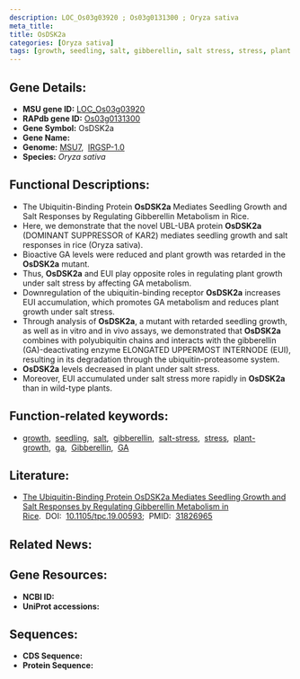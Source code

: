 ```yaml
---
description: LOC_Os03g03920 ; Os03g0131300 ; Oryza sativa
meta_title:
title: OsDSK2a
categories: [Oryza sativa]
tags: [growth, seedling, salt, gibberellin, salt stress, stress, plant growth,  ga , Gibberellin, GA]
---
```


## Gene Details:
- **MSU gene ID:** [LOC_Os03g03920](http://rice.uga.edu/cgi-bin/ORF_infopage.cgi?orf=LOC_Os03g03920)  
- **RAPdb gene ID:** [Os03g0131300](https://rapdb.dna.affrc.go.jp/locus/?name=Os03g0131300)  
- **Gene Symbol:** OsDSK2a
- **Gene Name:**
- **Genome:**  [MSU7](http://rice.uga.edu/),&nbsp;&nbsp;[IRGSP-1.0](https://rapdb.dna.affrc.go.jp/download/irgsp1.html)
- **Species:** *Oryza sativa*

## Functional Descriptions:
   - The Ubiquitin-Binding Protein **OsDSK2a** Mediates Seedling Growth and Salt Responses by Regulating Gibberellin Metabolism in Rice.
   - Here, we demonstrate that the novel UBL-UBA protein **OsDSK2a** (DOMINANT SUPPRESSOR of KAR2) mediates seedling growth and salt responses in rice (Oryza sativa).
   - Bioactive GA levels were reduced and plant growth was retarded in the **OsDSK2a** mutant.
   - Thus, **OsDSK2a** and EUI play opposite roles in regulating plant growth under salt stress by affecting GA metabolism.
   - Downregulation of the ubiquitin-binding receptor **OsDSK2a** increases EUI accumulation, which promotes GA metabolism and reduces plant growth under salt stress.
   - Through analysis of **OsDSK2a**, a mutant with retarded seedling growth, as well as in vitro and in vivo assays, we demonstrated that **OsDSK2a** combines with polyubiquitin chains and interacts with the gibberellin (GA)-deactivating enzyme ELONGATED UPPERMOST INTERNODE (EUI), resulting in its degradation through the ubiquitin-proteasome system.
   - **OsDSK2a** levels decreased in plant under salt stress.
   - Moreover, EUI accumulated under salt stress more rapidly in **OsDSK2a** than in wild-type plants.

## Function-related keywords:
   - [growth](/tags/growth/),&nbsp;&nbsp;[seedling](/tags/seedling/),&nbsp;&nbsp;[salt](/tags/salt/),&nbsp;&nbsp;[gibberellin](/tags/gibberellin/),&nbsp;&nbsp;[salt-stress](/tags/salt-stress/),&nbsp;&nbsp;[stress](/tags/stress/),&nbsp;&nbsp;[plant-growth](/tags/plant-growth/),&nbsp;&nbsp;[ga](/tags/ga/),&nbsp;&nbsp;[Gibberellin](/tags/Gibberellin/),&nbsp;&nbsp;[GA](/tags/GA/)

## Literature:
   - [The Ubiquitin-Binding Protein OsDSK2a Mediates Seedling Growth and Salt Responses by Regulating Gibberellin Metabolism in Rice](https://www.doi.org/10.1105/tpc.19.00593).&nbsp;&nbsp;DOI:&nbsp;&nbsp;[10.1105/tpc.19.00593](https://www.doi.org/10.1105/tpc.19.00593);&nbsp;&nbsp;PMID:&nbsp;&nbsp;[31826965](https://pubmed.ncbi.nlm.nih.gov/31826965/)

## Related News:

## Gene Resources:
- **NCBI ID:**  []()
- **UniProt accessions:** [](https://www.uniprot.org/uniprotkb//entry)

## Sequences:
- **CDS Sequence:**
- **Protein Sequence:**
